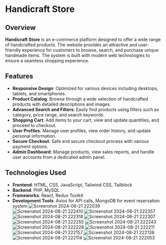 # Handicraft Store

## Overview
**Handicraft Store** is an e-commerce platform designed to offer a wide range of handcrafted products. The website provides an attractive and user-friendly experience for customers to browse, search, and purchase unique handmade items. The system is built with modern web technologies to ensure a seamless shopping experience.

## Features
- **Responsive Design**: Optimized for various devices including desktops, tablets, and smartphones.
- **Product Catalog**: Browse through a wide selection of handcrafted products with detailed descriptions and images.
- **Advanced Search and Filters**: Easily find products using filters such as category, price range, and search keywords.
- **Shopping Cart**: Add items to your cart, view and update quantities, and proceed to checkout.
- **User Profiles**: Manage user profiles, view order history, and update personal information.
- **Secure Checkout**: Safe and secure checkout process with various payment options.
- **Admin Dashboard**: Manage products, view sales reports, and handle user accounts from a dedicated admin panel.

## Technologies Used
- **Frontend**: HTML, CSS, JavaScript, Tailwind CSS, Tailblock
- **Backend**: PHP, MySQL
- **Frameworks**: React, Redux Toolkit
- **Development Tools**: Axios for API calls, MongoDB for event reservation system
![Screenshot 2024-08-21 222039](https://github.com/user-attachments/assets/53ac81dd-ab77-4c2d-8ae6-9a022009a665)
![Screenshot 2024-08-21 222410](https://github.com/user-attachments/assets/5e7e622d-27d6-46b8-8257-f1c7da5e18b5)
![Screenshot 2024-08-21 222357](https://github.com/user-attachments/assets/c9337857-ada6-4925-bdf3-02f22d35c81d)
![Screenshot 2024-08-21 222318](https://github.com/user-attachments/assets/6993aac4-ff0b-4fb6-95ab-353867e68dfe)
![Screenshot 2024-08-21 222307](https://github.com/user-attachments/assets/1efbfe7f-9ca8-445f-b3e4-8343d21ea0fa)
![Screenshot 2024-08-21 222255](https://github.com/user-attachments/assets/d79f61c5-3c16-49e8-a56f-fb050f0b946a)
![Screenshot 2024-08-21 222243](https://github.com/user-attachments/assets/82f2ffe7-4b83-484d-8f95-b40cbcb984fa)
![Screenshot 2024-08-21 222228](https://github.com/user-attachments/assets/ab721d39-61ba-464c-bf5e-c262ac0ec1b6)
![Screenshot 2024-08-21 222211](https://github.com/user-attachments/assets/d07dd3ac-234e-4e18-b9ae-b61bafda8576)
![Screenshot 2024-08-21 222157](https://github.com/user-attachments/assets/6311e6b3-8b95-49d0-ba73-df829bf01e37)
![Screenshot 2024-08-21 222138](https://github.com/user-attachments/assets/71a4c0d7-347e-4c8b-88f6-d1a77dc1249b)
![Screenshot 2024-08-21 222114](https://github.com/user-attachments/assets/be2802a7-cb5f-49ae-b972-224e91532c14)
![Screenshot 2024-08-21 222053](https://github.com/user-attachments/assets/be14445e-76d7-4668-bf6d-bdbe781bf470)
